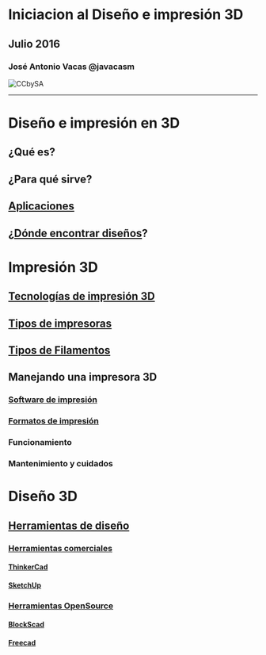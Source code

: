 # Iniciacion al Diseño e impresión 3D

## Julio  2016

### José Antonio Vacas @javacasm
![CCbySA](imagenes/CCbySQ_88x31.png)

* *  *

# Diseño e impresión en 3D
## ¿Qué es?
## ¿Para qué sirve?
## [Aplicaciones](./Aplicaciones.md)
## ¿[Dónde encontrar diseños](./Repositorios.md)?
# Impresión 3D
## [Tecnologías de impresión 3D](./Teconologias.md)
## [Tipos de impresoras](./Geometrias.md)
## [Tipos de Filamentos](./Filamentos.md)
## Manejando una impresora 3D
### [Software de impresión](./Software.md)
### [Formatos de impresión](./Formatos.md)
### Funcionamiento
### Mantenimiento y cuidados

# Diseño 3D
## [Herramientas de diseño](./Herramientas.md)
### [Herramientas comerciales](./HerramientasComerciales.md)
#### [ThinkerCad](./ThinkerCad.md)
#### [SketchUp](./SketchUp.md)
### [Herramientas OpenSource](./HerramientasOpenSource.md)
#### [BlockScad](./BlockScad.md)
#### [Freecad](./Freecad.md)

